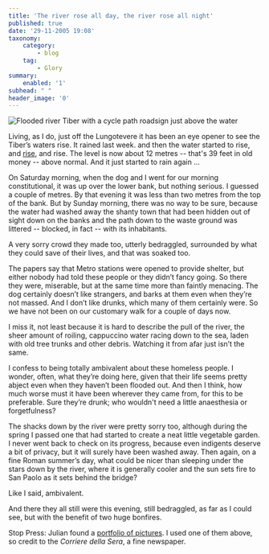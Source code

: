 ```yaml
---
title: 'The river rose all day, the river rose all night'
published: true
date: '29-11-2005 19:08'
taxonomy:
    category:
        - blog
    tag:
        - Glory
summary:
    enabled: '1'
subhead: " "
header_image: '0'
---
```


![Flooded river Tiber with a cycle path roadsign just above the water](TEVERE9.jpg)

Living, as I do, just off the Lungotevere it has been an eye opener to see the Tiber’s waters rise. It rained last week. and then the water started to rise, and [rise](https://web.archive.org/web/20080725014930/http://www.planetark.com/dailynewsstory.cfm/newsid/33711/story.htm), and rise. The level is now about 12 metres -- that's 39 feet in old money -- above normal. And it just started to rain again ...

On Saturday morning, when the dog and I went for our morning constitutional, it was up over the lower bank, but nothing serious. I guessed a couple of metres. By that evening it was less than two metres from the top of the bank. But by Sunday morning, there was no way to be sure, because the water had washed away the shanty town that had been hidden out of sight down on the banks and the path down to the waste ground was littered -- blocked, in fact -- with its inhabitants.

A very sorry crowd they made too, utterly bedraggled, surrounded by what they could save of their lives, and that was soaked too.

The papers say that Metro stations were opened to provide shelter, but either nobody had told these people or they didn’t fancy going. So there they were, miserable, but at the same time more than faintly menacing. The dog certainly doesn’t like strangers, and barks at them even when they’re not massed. And I don’t like drunks, which many of them certainly were. So we have not been on our customary walk for a couple of days now.

I miss it, not least because it is hard to describe the pull of the river, the sheer amount of roiling, cappuccino water racing down to the sea, laden with old tree trunks and other debris. Watching it from afar just isn’t the same.

I confess to being totally ambivalent about these homeless people. I wonder, often, what they’re doing here, given that their life seems pretty abject even when they haven’t been flooded out. And then I think, how much worse must it have been wherever they came from, for this to be preferable. Sure they’re drunk; who wouldn't need a little anaesthesia or forgetfulness?

The shacks down by the river were pretty sorry too, although during the spring I passed one that had started to create a neat little vegetable garden. I never went back to check on its progress, because even indigents deserve a bit of privacy, but it will surely have been washed away. Then again, on a fine Roman summer’s day, what could be nicer than sleeping under the stars down by the river, where it is generally cooler and the sun sets fire to San Paolo as it sets behind the bridge?

Like I said, ambivalent.

And there they all still were this evening, still bedraggled, as far as I could see, but with the benefit of two huge bonfires.

Stop Press: Julian found a [portfolio of pictures](https://www.corriere.it/gallery/Cronache/vuoto.shtml?2005/11_Novembre/tevere/1&1). I used one of them above, so credit to the _Corriere della Sera_, a fine newspaper.
